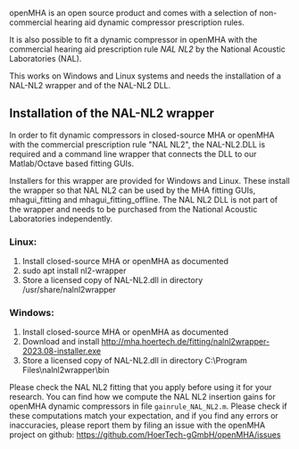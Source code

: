 openMHA is an open source product and comes with a selection of
non-commercial hearing aid dynamic compressor prescription rules.

It is also possible to fit a dynamic compressor in openMHA with the
commercial hearing aid prescription rule *NAL NL2* by the National
Acoustic Laboratories (NAL).

This works on Windows and Linux systems and needs the installation
of a NAL-NL2 wrapper and of the NAL-NL2 DLL.

## Installation of the NAL-NL2 wrapper

In order to fit dynamic compressors in closed-source MHA or openMHA with the
commercial prescription rule "NAL NL2", the NAL-NL2.DLL is required and a
command line wrapper that connects the DLL to our Matlab/Octave based fitting
GUIs.

Installers for this wrapper are provided for Windows and Linux.  These install
the wrapper so that NAL NL2 can be used by the MHA fitting GUIs, mhagui_fitting
and mhagui_fitting_offline.  The NAL NL2 DLL is not part of the wrapper and
needs to be purchased from the National Acoustic Laboratories independently.

### Linux: 
  1) Install closed-source MHA or openMHA as documented
  2) sudo apt install nl2-wrapper
  3) Store a licensed copy of NAL-NL2.dll in directory 
     /usr/share/nalnl2wrapper

### Windows:
  1) Install closed-source MHA or openMHA as documented
  2) Download and install
     http://mha.hoertech.de/fitting/nalnl2wrapper-2023.08-installer.exe
  3) Store a licensed copy of NAL-NL2.dll in directory 
     C:\Program Files\nalnl2wrapper\bin

Please check the NAL NL2 fitting that you apply before using it for your
research. You can find how we compute the NAL NL2 insertion gains for openMHA
dynamic compressors in file `gainrule_NAL_NL2.m`.  Please
check if these computations match your expectation, and if you find any errors
or inaccuracies, please report them by filing an issue with the openMHA project
on github: https://github.com/HoerTech-gGmbH/openMHA/issues
